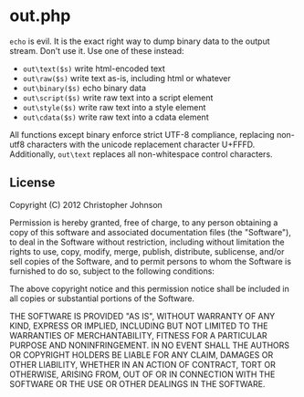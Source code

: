 out.php
=======

`echo` is evil. It is the exact right way to dump binary data to the output stream.
Don't use it. Use one of these instead:

* `out\text($s)` write html-encoded text
* `out\raw($s)` write text as-is, including html or whatever
* `out\binary($s)` echo binary data
* `out\script($s)` write raw text into a script element
* `out\style($s)` write raw text into a style element
* `out\cdata($s)` write raw text into a cdata element

All functions except binary enforce strict UTF-8 compliance,
replacing non-utf8 characters with the unicode replacement character U+FFFD.
Additionally, `out\text` replaces all non-whitespace control characters.

License
-------

Copyright (C) 2012 Christopher Johnson

Permission is hereby granted, free of charge, to any person obtaining a copy
of this software and associated documentation files (the "Software"), to deal
in the Software without restriction, including without limitation the rights
to use, copy, modify, merge, publish, distribute, sublicense, and/or sell
copies of the Software, and to permit persons to whom the Software is
furnished to do so, subject to the following conditions:

The above copyright notice and this permission notice shall be included in
all copies or substantial portions of the Software.

THE SOFTWARE IS PROVIDED "AS IS", WITHOUT WARRANTY OF ANY KIND, EXPRESS OR
IMPLIED, INCLUDING BUT NOT LIMITED TO THE WARRANTIES OF MERCHANTABILITY,
FITNESS FOR A PARTICULAR PURPOSE AND NONINFRINGEMENT. IN NO EVENT SHALL THE
AUTHORS OR COPYRIGHT HOLDERS BE LIABLE FOR ANY CLAIM, DAMAGES OR OTHER
LIABILITY, WHETHER IN AN ACTION OF CONTRACT, TORT OR OTHERWISE, ARISING FROM,
OUT OF OR IN CONNECTION WITH THE SOFTWARE OR THE USE OR OTHER DEALINGS IN THE
SOFTWARE.
